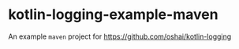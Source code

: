 # kotlin-logging-example-maven

An example `maven` project for https://github.com/oshai/kotlin-logging
